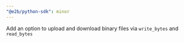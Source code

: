```yaml
---
"@e2b/python-sdk": minor
---
```


Add an option to upload and download binary files via `write_bytes` and `read_bytes`
